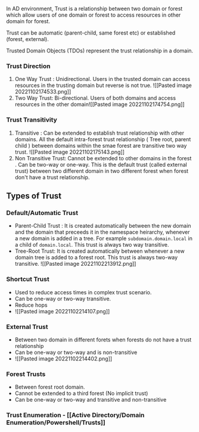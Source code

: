In AD environment, Trust is a relationship between two domain or forest which allow users of one domain or forest to access resources in other domain for forest.

Trust can be automatic (parent-child, same forest etc) or established (forest, external).

Trusted Domain Objects (TDOs) represent the trust relationship in a domain.

### Trust Direction
1. One Way Trust : Unidirectional. Users in the trusted domain can access resources in the trusting domain but reverse is not true. ![[Pasted image 20221102174533.png]]
2. Two Way Trust: Bi-directional. Users of both domains and access resources in the other domain![[Pasted image 20221102174754.png]] 
### Trust Transitivity
1. Transitive : Can be extended to establish trust relationship with other domains. All the default intra-forest trust relationship ( Tree root, parent child ) between domains within the smae forest are transitive two way trust. ![[Pasted image 20221102175143.png]]
2. Non Transitive Trust: Cannot be extended to other domains in the forest . Can be two-way or one-way. This is the default trust (called external trust) between two different domain in two different forest when forest don't have a trust relationship.

## Types of Trust
### Default/Automatic Trust
- Parent-Child Trust : It is created automatically between the new domain and the domain that preceeds it in the namespace heirarchy, whenever a new domain is added in a tree. For example `subdomain.domain.local` in a child of `domain.local`. This trust is always two way transitive.
- Tree-Root Trust: It is created automatically between whenever a new domain tree is added to a forest root. This trust is always two-way transitive. ![[Pasted image 20221102213912.png]]
### Shortcut Trust
- Used to reduce access times in complex trust scenario.
- Can be one-way or two-way transitive.
- Reduce hops
- ![[Pasted image 20221102214107.png]]
### External Trust 
- Between two domain in different forets when forests do not have a trust relationship 
- Can be one-way or two-way and is non-transitive
- ![[Pasted image 20221102214402.png]]
### Forest Trusts
- Between forest root domain.
- Cannot be extended to a third forest (No implicit trust)
- Can be one-way or two-way and transitive and non-transitive

### Trust Enumeration - [[Active Directory/Domain Enumeration/Powershell/Trusts]]